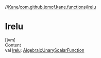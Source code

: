//[Kane](../index.md)/[com.github.jomof.kane.functions](index.md)/[lrelu](lrelu.md)



# lrelu  
[jvm]  
Content  
val [lrelu](lrelu.md): [AlgebraicUnaryScalarFunction](-algebraic-unary-scalar-function/index.md)  



